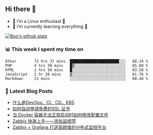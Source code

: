 ## Hi there 👋
* 🔭 I’m a Linux enthusiast 🐧️
* 🏃️ I’m currently learning everything 🏃️

[![Boo's github stats](https://github-readme-stats.vercel.app/api?username=0xAiKang)](https://github.com/anuraghazra/github-readme-stats)

<!-- [![Most Used Langs](https://github-readme-stats.vercel.app/api/top-langs/?username=0xAiKang)](https://github.com/anuraghazra/github-readme-stats) -->

### 📊 This week I spent my time on
<!--START_SECTION:waka-->
```text
Other        72 hrs 37 mins  ██████████████████████░░░   88.24 % 
PHP          4 hrs 50 mins   █▒░░░░░░░░░░░░░░░░░░░░░░░   05.89 % 
HTML         2 hrs 56 mins   █░░░░░░░░░░░░░░░░░░░░░░░░   03.58 % 
JavaScript   1 hr 26 mins    ▒░░░░░░░░░░░░░░░░░░░░░░░░   01.76 % 
Markdown     21 mins         ░░░░░░░░░░░░░░░░░░░░░░░░░   00.44 % 
```
<!--END_SECTION:waka-->

### 📕 Latest Blog Posts
<!-- BLOG-POST-LIST:START -->
- [什么是DevOps、CI、CD、K8S](https://www.0x2beace.com/what-is-devops-ci-cd-k8s/)
- [如何自动申请免费的SSL 证书](https://www.0x2beace.com/how-to-automatically-apply-for-a-free-ssl-certificate/)
- [当 Docker 容器无法正常启动时如何修改配置文件](https://www.0x2beace.com/how-to-modify-the-configuration-file-when-the-docker-container-cannot-start-normally-1/)
- [Zabbix 快速上手——添加监控项](https://www.0x2beace.com/zabbix-quick-start-add-monitoring-items/)
- [Zabbix + Grafana 打造高颜值的分布式监控平台](https://www.0x2beace.com/zabbix-grafana-to-create-a-high-value-distributed-monitoring-platform/)
<!-- BLOG-POST-LIST:END -->


